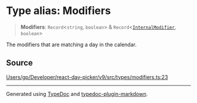 # Type alias: Modifiers

> **Modifiers**: `Record`\<`string`, `boolean`\> & `Record`\<[`InternalModifier`](/api/type-aliases/InternalModifier.md), `boolean`\>

The modifiers that are matching a day in the calendar.

## Source

[Users/gp/Developer/react-day-picker/v9/src/types/modifiers.ts:23](https://github.com/gpbl/react-day-picker/blob/005599683/src/types/modifiers.ts#L23)

***

Generated using [TypeDoc](https://typedoc.org) and [typedoc-plugin-markdown](https://typedoc-plugin-markdown.org).
